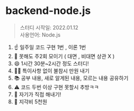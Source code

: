 # backend-node.js
>스터디 시작일: 2022.01.12   
사용언어: Node.js

1. ☝️ 일주일 코드 구현 1번 , 이론 1번
2. 🙏 못해도 주2회 모이기 ( 대면 , 비대면 상관 X )
3. 😄 1시간 30분~2시간 정도 스터디!
4. 🧘‍♂️ 특이사항 없이 불참시 만원 내기
5. 📚 공부 내용, 새로 알게된 내용, 모르는 내용 공유하기
6. ⚠️  코드 두번 이상 구현 못할시 추방ㅋㅋ
7. 🙂 자기가 직접 해내기!
8. 💢 지각비 5천원
